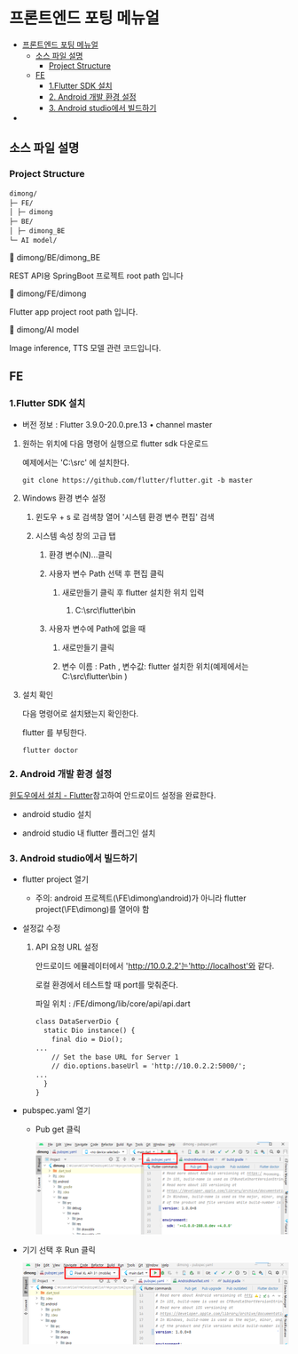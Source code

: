 # 프론트엔드 포팅 메뉴얼

- [프론트엔드 포팅 메뉴얼](#프론트엔드-포팅-메뉴얼)
  - [소스 파일 설명](#소스-파일-설명)
    - [Project Structure](#project-structure)
  - [FE](#fe)
    - [1.Flutter SDK 설치](#1flutter-sdk-설치)
    - [2. Android 개발 환경 설정](#2-android-개발-환경-설정)
    - [3. Android studio에서 빌드하기](#3-android-studio에서-빌드하기)
- [](#)

## 소스 파일 설명

### Project Structure
``` bash
dimong/
├─ FE/
│ ├─ dimong
├─ BE/
│ ├─ dimong_BE
└─ AI model/
```

<aside>
📁 dimong/BE/dimong_BE

</aside>

REST API용 SpringBoot 프로젝트 root path 입니다

<aside>
📁 dimong/FE/dimong

</aside>

Flutter app project root path 입니다.

<aside>
📁 dimong/AI model

</aside>

Image inference, TTS 모델 관련 코드입니다.

## FE

### 1.Flutter SDK 설치

* 버전 정보 : Flutter 3.9.0-20.0.pre.13 • channel master
1. 원하는 위치에 다음 명령어 실행으로 flutter sdk 다운로드
   
   예제에서는 'C:\src\' 에 설치한다.
   
   ```
   git clone https://github.com/flutter/flutter.git -b master
   ```

2. Windows 환경 변수 설정
   
   1. 윈도우 + s 로 검색창 열어 '시스템 환경 변수 편집' 검색
   
   2. 시스템 속성 창의 고급 탭
      
      1. 환경 변수(N)...클릭
      
      2. 사용자 변수 Path 선택 후 편집 클릭
         
         1. 새로만들기 클릭 후 flutter 설치한 위치 입력
            
            1. C:\src\flutter\bin
      
      3. 사용자 변수에 Path에 없을 때 
         
         1. 새로만들기 클릭
         
         2. 변수 이름 : Path , 
            변수값: flutter 설치한 위치(예제에서는 C:\src\flutter\bin )

3. 설치 확인
   
   다음 명령어로 설치됐는지 확인한다.
   
   flutter 를 부팅한다.
   
   ```
   flutter doctor
   ```

### 2. Android 개발 환경 설정

[윈도우에서 설치 - Flutter](https://flutter-ko.dev/docs/get-started/install/windows)참고하여 안드로이드 설정을 완료한다.

* android studio 설치

* android studio 내 flutter 플러그인 설치

### 3. Android studio에서 빌드하기

* flutter project 열기
  
  * 주의: android 프로젝트(<root>\FE\dimong\android)가 아니라 flutter project(\FE\dimong)를 열어야 함

* 설정값 수정
  
  1. API 요청 URL 설정
     
     안드로이드 에뮬레이터에서 'http://10.0.2.2'는'http://localhost'와 같다.
     
     로컬 환경에서 테스트할 때 port를 맞춰준다.
     
     파일 위치 : /FE/dimong/lib/core/api/api.dart
     
     ```
     class DataServerDio {
       static Dio instance() {
         final dio = Dio();
     ...
         // Set the base URL for Server 1
         // dio.options.baseUrl = 'http://10.0.2.2:5000/';
     ...
       }
     }
     ```

* pubspec.yaml 열기
  
  * Pub get 클릭
    
    ![](./image/fe_1_pubget.png)

* 기기 선택 후 Run 클릭
  
    ![](./image/fe_2_run.png)

# 
